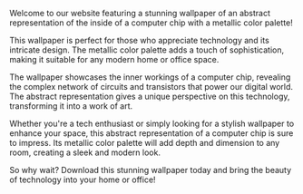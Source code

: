 <!--
Write me content for website with wallpaper "An abstract representation of the inside of a computer chip with a metallic color palette"
-->

<!--font:Open Sans-->

Welcome to our website featuring a stunning wallpaper of an abstract representation of the inside of a computer chip with a metallic color palette!

This wallpaper is perfect for those who appreciate technology and its intricate design. The metallic color palette adds a touch of sophistication, making it suitable for any modern home or office space.

The wallpaper showcases the inner workings of a computer chip, revealing the complex network of circuits and transistors that power our digital world. The abstract representation gives a unique perspective on this technology, transforming it into a work of art.

Whether you're a tech enthusiast or simply looking for a stylish wallpaper to enhance your space, this abstract representation of a computer chip is sure to impress. Its metallic color palette will add depth and dimension to any room, creating a sleek and modern look.

So why wait? Download this stunning wallpaper today and bring the beauty of technology into your home or office!
